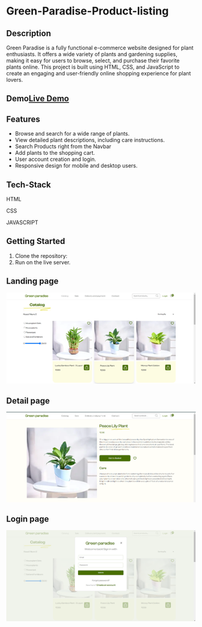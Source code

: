 # Green-Paradise-Product-listing
## Description

Green Paradise is a fully functional e-commerce website designed for plant enthusiasts. It offers a wide variety of plants and gardening supplies, making it easy for users to browse, select, and purchase their favorite plants online. This project is built using HTML, CSS, and JavaScript to create an engaging and user-friendly online shopping experience for plant lovers.

## Demo[Live Demo]([https://656cbd8b78668a2ac47fd273--jolly-kitten-c781a7.netlify.app/index.html](https://658007c4e9642c14d79d76bc--snazzy-torte-255645.netlify.app/))
  
## Features

- Browse and search for a wide range of plants.
- View detailed plant descriptions, including care instructions.
- Search Products right from the Navbar
- Add plants to the shopping cart.
- User account creation and login.
- Responsive design for mobile and desktop users.

## Tech-Stack
HTML

CSS

JAVASCRIPT


## Getting Started

1. Clone the repository:
2. Run on the live server.

## Landing page

![image](https://github.com/Bharat-Goswami/Green-Paradise-Product-listing/blob/main/images/landing%20page.png)

## Detail page

![image](https://github.com/Bharat-Goswami/Green-Paradise-Product-listing/blob/main/images/detail.png) 

## Login page

![image](https://github.com/Bharat-Goswami/Green-Paradise-Product-listing/blob/main/images/login.png) 

